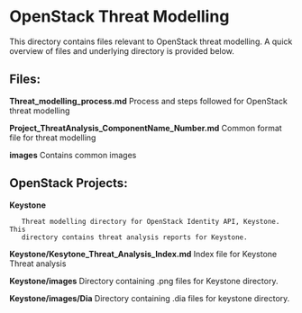OpenStack Threat Modelling
==========================

This directory contains files relevant to OpenStack threat modelling.
A quick overview of files and underlying directory is provided below.


Files:
-------- 
**Threat_modelling_process.md**
       Process and steps followed for OpenStack threat modelling

**Project_ThreatAnalysis_ComponentName_Number.md**
       Common format file for threat modelling

**images**
	Contains common images


OpenStack Projects:
-------
**Keystone**

       Threat modelling directory for OpenStack Identity API, Keystone. This
       directory contains threat analysis reports for Keystone.

**Keystone/Kesytone_Threat_Analysis_Index.md**
        Index file for Keystone Threat analysis

**Keystone/images**
       Directory containing .png files for Keystone directory.

**Keystone/images/Dia** 
       Directory containing .dia files for keystone directory.
